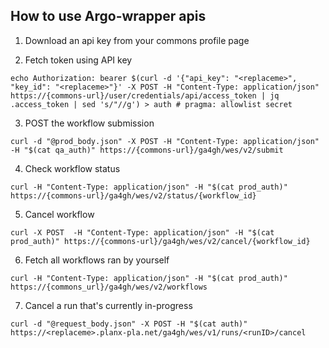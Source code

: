 ## How to use Argo-wrapper apis

1. Download an api key from your commons profile page

2. Fetch token using API key

```
echo Authorization: bearer $(curl -d '{"api_key": "<replaceme>", "key_id": "<replaceme>"}' -X POST -H "Content-Type: application/json" https://{commons-url}/user/credentials/api/access_token | jq .access_token | sed 's/"//g') > auth # pragma: allowlist secret
```

3. POST the workflow submission
```
curl -d "@prod_body.json" -X POST -H "Content-Type: application/json" -H "$(cat qa_auth)" https://{commons-url}/ga4gh/wes/v2/submit
```

4. Check workflow status
```
curl -H "Content-Type: application/json" -H "$(cat prod_auth)" https://{commons-url}/ga4gh/wes/v2/status/{workflow_id}
```

5. Cancel workflow
```
curl -X POST  -H "Content-Type: application/json" -H "$(cat prod_auth)" https://{commons-url}/ga4gh/wes/v2/cancel/{workflow_id}
```

6. Fetch all workflows ran by yourself
```
curl -H "Content-Type: application/json" -H "$(cat prod_auth)" https://{commons_url}/ga4gh/wes/v2/workflows
```

7. Cancel a run that's currently in-progress
```
curl -d "@request_body.json" -X POST -H "$(cat auth)" https://<replaceme>.planx-pla.net/ga4gh/wes/v1/runs/<runID>/cancel

